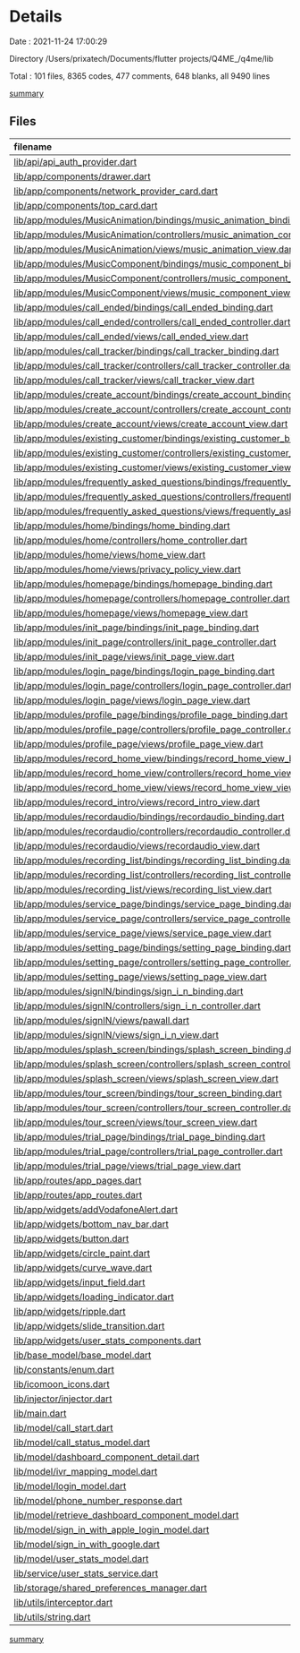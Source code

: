 # Details

Date : 2021-11-24 17:00:29

Directory /Users/prixatech/Documents/flutter projects/Q4ME_/q4me/lib

Total : 101 files,  8365 codes, 477 comments, 648 blanks, all 9490 lines

[summary](results.md)

## Files
| filename | language | code | comment | blank | total |
| :--- | :--- | ---: | ---: | ---: | ---: |
| [lib/api/api_auth_provider.dart](/lib/api/api_auth_provider.dart) | Dart | 287 | 0 | 26 | 313 |
| [lib/app/components/drawer.dart](/lib/app/components/drawer.dart) | Dart | 142 | 0 | 3 | 145 |
| [lib/app/components/network_provider_card.dart](/lib/app/components/network_provider_card.dart) | Dart | 240 | 0 | 6 | 246 |
| [lib/app/components/top_card.dart](/lib/app/components/top_card.dart) | Dart | 20 | 9 | 3 | 32 |
| [lib/app/modules/MusicAnimation/bindings/music_animation_binding.dart](/lib/app/modules/MusicAnimation/bindings/music_animation_binding.dart) | Dart | 10 | 0 | 3 | 13 |
| [lib/app/modules/MusicAnimation/controllers/music_animation_controller.dart](/lib/app/modules/MusicAnimation/controllers/music_animation_controller.dart) | Dart | 40 | 0 | 7 | 47 |
| [lib/app/modules/MusicAnimation/views/music_animation_view.dart](/lib/app/modules/MusicAnimation/views/music_animation_view.dart) | Dart | 24 | 0 | 5 | 29 |
| [lib/app/modules/MusicComponent/bindings/music_component_binding.dart](/lib/app/modules/MusicComponent/bindings/music_component_binding.dart) | Dart | 10 | 0 | 3 | 13 |
| [lib/app/modules/MusicComponent/controllers/music_component_controller.dart](/lib/app/modules/MusicComponent/controllers/music_component_controller.dart) | Dart | 23 | 0 | 5 | 28 |
| [lib/app/modules/MusicComponent/views/music_component_view.dart](/lib/app/modules/MusicComponent/views/music_component_view.dart) | Dart | 28 | 0 | 6 | 34 |
| [lib/app/modules/call_ended/bindings/call_ended_binding.dart](/lib/app/modules/call_ended/bindings/call_ended_binding.dart) | Dart | 10 | 0 | 3 | 13 |
| [lib/app/modules/call_ended/controllers/call_ended_controller.dart](/lib/app/modules/call_ended/controllers/call_ended_controller.dart) | Dart | 28 | 0 | 4 | 32 |
| [lib/app/modules/call_ended/views/call_ended_view.dart](/lib/app/modules/call_ended/views/call_ended_view.dart) | Dart | 146 | 8 | 5 | 159 |
| [lib/app/modules/call_tracker/bindings/call_tracker_binding.dart](/lib/app/modules/call_tracker/bindings/call_tracker_binding.dart) | Dart | 10 | 0 | 3 | 13 |
| [lib/app/modules/call_tracker/controllers/call_tracker_controller.dart](/lib/app/modules/call_tracker/controllers/call_tracker_controller.dart) | Dart | 76 | 0 | 10 | 86 |
| [lib/app/modules/call_tracker/views/call_tracker_view.dart](/lib/app/modules/call_tracker/views/call_tracker_view.dart) | Dart | 346 | 0 | 3 | 349 |
| [lib/app/modules/create_account/bindings/create_account_binding.dart](/lib/app/modules/create_account/bindings/create_account_binding.dart) | Dart | 10 | 0 | 3 | 13 |
| [lib/app/modules/create_account/controllers/create_account_controller.dart](/lib/app/modules/create_account/controllers/create_account_controller.dart) | Dart | 15 | 0 | 5 | 20 |
| [lib/app/modules/create_account/views/create_account_view.dart](/lib/app/modules/create_account/views/create_account_view.dart) | Dart | 287 | 0 | 7 | 294 |
| [lib/app/modules/existing_customer/bindings/existing_customer_binding.dart](/lib/app/modules/existing_customer/bindings/existing_customer_binding.dart) | Dart | 10 | 0 | 3 | 13 |
| [lib/app/modules/existing_customer/controllers/existing_customer_controller.dart](/lib/app/modules/existing_customer/controllers/existing_customer_controller.dart) | Dart | 15 | 0 | 4 | 19 |
| [lib/app/modules/existing_customer/views/existing_customer_view.dart](/lib/app/modules/existing_customer/views/existing_customer_view.dart) | Dart | 196 | 1 | 8 | 205 |
| [lib/app/modules/frequently_asked_questions/bindings/frequently_asked_questions_binding.dart](/lib/app/modules/frequently_asked_questions/bindings/frequently_asked_questions_binding.dart) | Dart | 10 | 0 | 3 | 13 |
| [lib/app/modules/frequently_asked_questions/controllers/frequently_asked_questions_controller.dart](/lib/app/modules/frequently_asked_questions/controllers/frequently_asked_questions_controller.dart) | Dart | 40 | 0 | 8 | 48 |
| [lib/app/modules/frequently_asked_questions/views/frequently_asked_questions_view.dart](/lib/app/modules/frequently_asked_questions/views/frequently_asked_questions_view.dart) | Dart | 216 | 1 | 6 | 223 |
| [lib/app/modules/home/bindings/home_binding.dart](/lib/app/modules/home/bindings/home_binding.dart) | Dart | 10 | 0 | 3 | 13 |
| [lib/app/modules/home/controllers/home_controller.dart](/lib/app/modules/home/controllers/home_controller.dart) | Dart | 40 | 0 | 8 | 48 |
| [lib/app/modules/home/views/home_view.dart](/lib/app/modules/home/views/home_view.dart) | Dart | 119 | 1 | 4 | 124 |
| [lib/app/modules/home/views/privacy_policy_view.dart](/lib/app/modules/home/views/privacy_policy_view.dart) | Dart | 59 | 0 | 3 | 62 |
| [lib/app/modules/homepage/bindings/homepage_binding.dart](/lib/app/modules/homepage/bindings/homepage_binding.dart) | Dart | 10 | 0 | 3 | 13 |
| [lib/app/modules/homepage/controllers/homepage_controller.dart](/lib/app/modules/homepage/controllers/homepage_controller.dart) | Dart | 164 | 2 | 21 | 187 |
| [lib/app/modules/homepage/views/homepage_view.dart](/lib/app/modules/homepage/views/homepage_view.dart) | Dart | 320 | 0 | 7 | 327 |
| [lib/app/modules/init_page/bindings/init_page_binding.dart](/lib/app/modules/init_page/bindings/init_page_binding.dart) | Dart | 10 | 0 | 3 | 13 |
| [lib/app/modules/init_page/controllers/init_page_controller.dart](/lib/app/modules/init_page/controllers/init_page_controller.dart) | Dart | 9 | 0 | 3 | 12 |
| [lib/app/modules/init_page/views/init_page_view.dart](/lib/app/modules/init_page/views/init_page_view.dart) | Dart | 53 | 0 | 5 | 58 |
| [lib/app/modules/login_page/bindings/login_page_binding.dart](/lib/app/modules/login_page/bindings/login_page_binding.dart) | Dart | 10 | 0 | 3 | 13 |
| [lib/app/modules/login_page/controllers/login_page_controller.dart](/lib/app/modules/login_page/controllers/login_page_controller.dart) | Dart | 509 | 3 | 22 | 534 |
| [lib/app/modules/login_page/views/login_page_view.dart](/lib/app/modules/login_page/views/login_page_view.dart) | Dart | 303 | 0 | 7 | 310 |
| [lib/app/modules/profile_page/bindings/profile_page_binding.dart](/lib/app/modules/profile_page/bindings/profile_page_binding.dart) | Dart | 10 | 0 | 3 | 13 |
| [lib/app/modules/profile_page/controllers/profile_page_controller.dart](/lib/app/modules/profile_page/controllers/profile_page_controller.dart) | Dart | 16 | 0 | 5 | 21 |
| [lib/app/modules/profile_page/views/profile_page_view.dart](/lib/app/modules/profile_page/views/profile_page_view.dart) | Dart | 72 | 0 | 3 | 75 |
| [lib/app/modules/record_home_view/bindings/record_home_view_binding.dart](/lib/app/modules/record_home_view/bindings/record_home_view_binding.dart) | Dart | 10 | 0 | 3 | 13 |
| [lib/app/modules/record_home_view/controllers/record_home_view_controller.dart](/lib/app/modules/record_home_view/controllers/record_home_view_controller.dart) | Dart | 70 | 1 | 10 | 81 |
| [lib/app/modules/record_home_view/views/record_home_view_view.dart](/lib/app/modules/record_home_view/views/record_home_view_view.dart) | Dart | 17 | 4 | 3 | 24 |
| [lib/app/modules/record_intro/views/record_intro_view.dart](/lib/app/modules/record_intro/views/record_intro_view.dart) | Dart | 0 | 317 | 3 | 320 |
| [lib/app/modules/recordaudio/bindings/recordaudio_binding.dart](/lib/app/modules/recordaudio/bindings/recordaudio_binding.dart) | Dart | 10 | 0 | 3 | 13 |
| [lib/app/modules/recordaudio/controllers/recordaudio_controller.dart](/lib/app/modules/recordaudio/controllers/recordaudio_controller.dart) | Dart | 261 | 1 | 45 | 307 |
| [lib/app/modules/recordaudio/views/recordaudio_view.dart](/lib/app/modules/recordaudio/views/recordaudio_view.dart) | Dart | 635 | 13 | 6 | 654 |
| [lib/app/modules/recording_list/bindings/recording_list_binding.dart](/lib/app/modules/recording_list/bindings/recording_list_binding.dart) | Dart | 10 | 0 | 3 | 13 |
| [lib/app/modules/recording_list/controllers/recording_list_controller.dart](/lib/app/modules/recording_list/controllers/recording_list_controller.dart) | Dart | 65 | 0 | 13 | 78 |
| [lib/app/modules/recording_list/views/recording_list_view.dart](/lib/app/modules/recording_list/views/recording_list_view.dart) | Dart | 62 | 1 | 5 | 68 |
| [lib/app/modules/service_page/bindings/service_page_binding.dart](/lib/app/modules/service_page/bindings/service_page_binding.dart) | Dart | 10 | 0 | 3 | 13 |
| [lib/app/modules/service_page/controllers/service_page_controller.dart](/lib/app/modules/service_page/controllers/service_page_controller.dart) | Dart | 70 | 0 | 10 | 80 |
| [lib/app/modules/service_page/views/service_page_view.dart](/lib/app/modules/service_page/views/service_page_view.dart) | Dart | 407 | 1 | 8 | 416 |
| [lib/app/modules/setting_page/bindings/setting_page_binding.dart](/lib/app/modules/setting_page/bindings/setting_page_binding.dart) | Dart | 10 | 0 | 3 | 13 |
| [lib/app/modules/setting_page/controllers/setting_page_controller.dart](/lib/app/modules/setting_page/controllers/setting_page_controller.dart) | Dart | 77 | 0 | 4 | 81 |
| [lib/app/modules/setting_page/views/setting_page_view.dart](/lib/app/modules/setting_page/views/setting_page_view.dart) | Dart | 187 | 0 | 5 | 192 |
| [lib/app/modules/signIN/bindings/sign_i_n_binding.dart](/lib/app/modules/signIN/bindings/sign_i_n_binding.dart) | Dart | 10 | 0 | 3 | 13 |
| [lib/app/modules/signIN/controllers/sign_i_n_controller.dart](/lib/app/modules/signIN/controllers/sign_i_n_controller.dart) | Dart | 80 | 3 | 9 | 92 |
| [lib/app/modules/signIN/views/pawall.dart](/lib/app/modules/signIN/views/pawall.dart) | Dart | 77 | 0 | 5 | 82 |
| [lib/app/modules/signIN/views/sign_i_n_view.dart](/lib/app/modules/signIN/views/sign_i_n_view.dart) | Dart | 33 | 0 | 3 | 36 |
| [lib/app/modules/splash_screen/bindings/splash_screen_binding.dart](/lib/app/modules/splash_screen/bindings/splash_screen_binding.dart) | Dart | 10 | 0 | 3 | 13 |
| [lib/app/modules/splash_screen/controllers/splash_screen_controller.dart](/lib/app/modules/splash_screen/controllers/splash_screen_controller.dart) | Dart | 115 | 20 | 14 | 149 |
| [lib/app/modules/splash_screen/views/splash_screen_view.dart](/lib/app/modules/splash_screen/views/splash_screen_view.dart) | Dart | 36 | 0 | 5 | 41 |
| [lib/app/modules/tour_screen/bindings/tour_screen_binding.dart](/lib/app/modules/tour_screen/bindings/tour_screen_binding.dart) | Dart | 10 | 0 | 3 | 13 |
| [lib/app/modules/tour_screen/controllers/tour_screen_controller.dart](/lib/app/modules/tour_screen/controllers/tour_screen_controller.dart) | Dart | 50 | 0 | 9 | 59 |
| [lib/app/modules/tour_screen/views/tour_screen_view.dart](/lib/app/modules/tour_screen/views/tour_screen_view.dart) | Dart | 324 | 59 | 11 | 394 |
| [lib/app/modules/trial_page/bindings/trial_page_binding.dart](/lib/app/modules/trial_page/bindings/trial_page_binding.dart) | Dart | 10 | 0 | 3 | 13 |
| [lib/app/modules/trial_page/controllers/trial_page_controller.dart](/lib/app/modules/trial_page/controllers/trial_page_controller.dart) | Dart | 87 | 1 | 11 | 99 |
| [lib/app/modules/trial_page/views/trial_page_view.dart](/lib/app/modules/trial_page/views/trial_page_view.dart) | Dart | 153 | 0 | 3 | 156 |
| [lib/app/routes/app_pages.dart](/lib/app/routes/app_pages.dart) | Dart | 141 | 0 | 6 | 147 |
| [lib/app/routes/app_routes.dart](/lib/app/routes/app_routes.dart) | Dart | 52 | 1 | 4 | 57 |
| [lib/app/widgets/addVodafoneAlert.dart](/lib/app/widgets/addVodafoneAlert.dart) | Dart | 159 | 0 | 4 | 163 |
| [lib/app/widgets/bottom_nav_bar.dart](/lib/app/widgets/bottom_nav_bar.dart) | Dart | 144 | 6 | 3 | 153 |
| [lib/app/widgets/button.dart](/lib/app/widgets/button.dart) | Dart | 34 | 0 | 3 | 37 |
| [lib/app/widgets/circle_paint.dart](/lib/app/widgets/circle_paint.dart) | Dart | 29 | 0 | 4 | 33 |
| [lib/app/widgets/curve_wave.dart](/lib/app/widgets/curve_wave.dart) | Dart | 12 | 1 | 2 | 15 |
| [lib/app/widgets/input_field.dart](/lib/app/widgets/input_field.dart) | Dart | 46 | 0 | 3 | 49 |
| [lib/app/widgets/loading_indicator.dart](/lib/app/widgets/loading_indicator.dart) | Dart | 39 | 5 | 9 | 53 |
| [lib/app/widgets/ripple.dart](/lib/app/widgets/ripple.dart) | Dart | 90 | 1 | 6 | 97 |
| [lib/app/widgets/slide_transition.dart](/lib/app/widgets/slide_transition.dart) | Dart | 22 | 0 | 3 | 25 |
| [lib/app/widgets/user_stats_components.dart](/lib/app/widgets/user_stats_components.dart) | Dart | 89 | 0 | 5 | 94 |
| [lib/base_model/base_model.dart](/lib/base_model/base_model.dart) | Dart | 9 | 0 | 3 | 12 |
| [lib/constants/enum.dart](/lib/constants/enum.dart) | Dart | 13 | 0 | 1 | 14 |
| [lib/icomoon_icons.dart](/lib/icomoon_icons.dart) | Dart | 6 | 7 | 4 | 17 |
| [lib/injector/injector.dart](/lib/injector/injector.dart) | Dart | 10 | 0 | 3 | 13 |
| [lib/main.dart](/lib/main.dart) | Dart | 28 | 0 | 4 | 32 |
| [lib/model/call_start.dart](/lib/model/call_start.dart) | Dart | 35 | 0 | 7 | 42 |
| [lib/model/call_status_model.dart](/lib/model/call_status_model.dart) | Dart | 38 | 3 | 12 | 53 |
| [lib/model/dashboard_component_detail.dart](/lib/model/dashboard_component_detail.dart) | Dart | 24 | 0 | 6 | 30 |
| [lib/model/ivr_mapping_model.dart](/lib/model/ivr_mapping_model.dart) | Dart | 78 | 4 | 12 | 94 |
| [lib/model/login_model.dart](/lib/model/login_model.dart) | Dart | 31 | 0 | 7 | 38 |
| [lib/model/phone_number_response.dart](/lib/model/phone_number_response.dart) | Dart | 19 | 3 | 8 | 30 |
| [lib/model/retrieve_dashboard_component_model.dart](/lib/model/retrieve_dashboard_component_model.dart) | Dart | 150 | 0 | 19 | 169 |
| [lib/model/sign_in_with_apple_login_model.dart](/lib/model/sign_in_with_apple_login_model.dart) | Dart | 25 | 0 | 8 | 33 |
| [lib/model/sign_in_with_google.dart](/lib/model/sign_in_with_google.dart) | Dart | 31 | 0 | 8 | 39 |
| [lib/model/user_stats_model.dart](/lib/model/user_stats_model.dart) | Dart | 26 | 0 | 7 | 33 |
| [lib/service/user_stats_service.dart](/lib/service/user_stats_service.dart) | Dart | 44 | 0 | 6 | 50 |
| [lib/storage/shared_preferences_manager.dart](/lib/storage/shared_preferences_manager.dart) | Dart | 49 | 0 | 18 | 67 |
| [lib/utils/interceptor.dart](/lib/utils/interceptor.dart) | Dart | 42 | 0 | 8 | 50 |
| [lib/utils/string.dart](/lib/utils/string.dart) | Dart | 1 | 0 | 1 | 2 |

[summary](results.md)